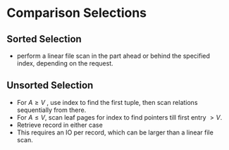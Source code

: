 # Comparison Selections
## Sorted Selection
* perform a linear file scan in the part ahead or behind the specified index, depending on the request.

## Unsorted Selection
* For $A \ge V$ , use index to find the first tuple, then scan relations sequentially from there.
* For $A \le V$, scan leaf pages for index to find pointers till first entry $> V$.
* Retrieve record in either case
* This requires an IO per record, which can be larger than a linear file scan.

